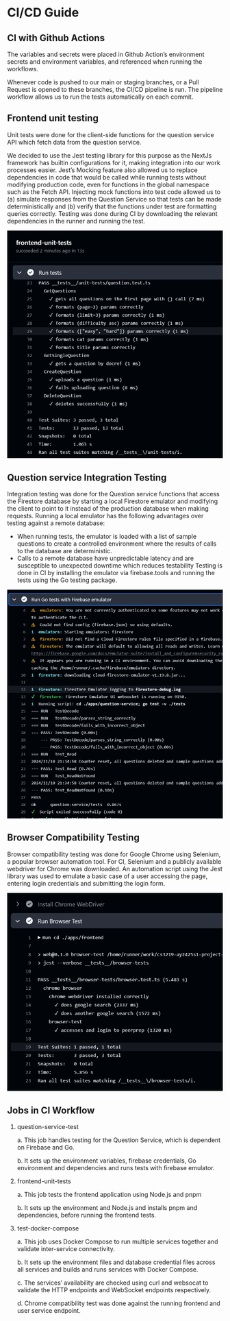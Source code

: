 # CI/CD Guide

## CI with Github Actions

The variables and secrets were placed in Github Action’s environment secrets and environment variables, and referenced when running the workflows.

Whenever code is pushed to our main or staging branches, or a Pull Request is opened to these branches, the CI/CD pipeline is run. The pipeline workflow allows us to run the tests automatically on each commit.

## Frontend unit testing

Unit tests were done for the client-side functions for the question service API which fetch data from the question service.

We decided to use the Jest testing library for this purpose as the NextJs framework has builtin configurations for it, making integration into our work processes easier. Jest’s Mocking feature also allowed us to replace dependencies in code that would be called while running tests without modifying production code, even for functions in the global namespace such as the Fetch API. Injecting mock functions into test code allowed us to (a) simulate responses from the Question Service so that tests can be made deterministically and (b) verify that the functions under test are formatting queries correctly. Testing was done during CI by downloading the relevant dependencies in the runner and running the test.

![Frontend Unit Testing](./unit_testing_workflow.png)

## Question service Integration Testing

Integration testing was done for the Question service functions that access the Firestore database by starting a local Firestore emulator and modifying the client to point to it instead of the production database when making requests. Running a local emulator has the following advantages over testing against a remote database:

- When running tests, the emulator is loaded with a list of sample questions to create a controlled environment where the results of calls to the database are deterministic.
- Calls to a remote database have unpredictable latency and are susceptible to unexpected downtime which reduces testability Testing is done in CI by installing the emulator via firebase.tools and running the tests using the Go testing package.

![Question Service Integration Testing](./question_service_testing.png)

## Browser Compatibility Testing

Browser compatibility testing was done for Google Chrome using Selenium, a popular browser automation tool.
For CI, Selenium and a publicly available webdriver for Chrome was downloaded. An automation script using the Jest library was used to emulate a basic case of a user accessing the page, entering login credentials and submitting the login form.

![Browser Compatibility Testing](./browser_test.png)

## Jobs in CI Workflow

1. question-service-test

   a. This job handles testing for the Question Service, which is dependent on Firebase and Go.

   b. It sets up the environment variables, firebase credentials, Go environment and dependencies and runs tests with firebase emulator.

2. frontend-unit-tests

   a. This job tests the frontend application using Node.js and pnpm

   b. It sets up the environment and Node.js and installs pnpm and dependencies, before running the frontend tests.

3. test-docker-compose

   a. This job uses Docker Compose to run multiple services together and validate inter-service connectivity.

   b. It sets up the environment files and database credential files across all services and builds and runs services with Docker Compose.

   c. The services’ availability are checked using curl and websocat to validate the HTTP endpoints and WebSocket endpoints respectively.

   d. Chrome compatibility test was done against the running frontend and user service endpoint.
